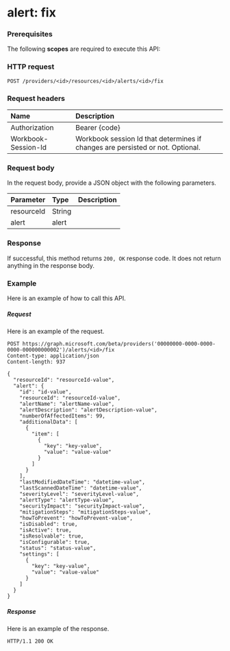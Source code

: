 # alert: fix


### Prerequisites
The following **scopes** are required to execute this API: 
### HTTP request
<!-- { "blockType": "ignored" } -->
```http
POST /providers/<id>/resources/<id>/alerts/<id>/fix
```
### Request headers
| Name       | Description|
|:---------------|:----------|
| Authorization  | Bearer {code}|
| Workbook-Session-Id  | Workbook session Id that determines if changes are persisted or not. Optional.|

### Request body
In the request body, provide a JSON object with the following parameters.

| Parameter	   | Type	|Description|
|:---------------|:--------|:----------|
|resourceId|String||
|alert|alert||

### Response
If successful, this method returns `200, OK` response code. It does not return anything in the response body.

### Example
Here is an example of how to call this API.
##### Request
Here is an example of the request.
<!-- {
  "blockType": "request",
  "name": "alert_fix"
}-->
```http
POST https://graph.microsoft.com/beta/providers('00000000-0000-0000-0000-000000000002')/alerts/<id>/fix
Content-type: application/json
Content-length: 937

{
  "resourceId": "resourceId-value",
  "alert": {
    "id": "id-value",
    "resourceId": "resourceId-value",
    "alertName": "alertName-value",
    "alertDescription": "alertDescription-value",
    "numberOfAffectedItems": 99,
    "additionalData": [
      {
        "item": [
          {
            "key": "key-value",
            "value": "value-value"
          }
        ]
      }
    ],
    "lastModifiedDateTime": "datetime-value",
    "lastScannedDateTime": "datetime-value",
    "severityLevel": "severityLevel-value",
    "alertType": "alertType-value",
    "securityImpact": "securityImpact-value",
    "mitigationSteps": "mitigationSteps-value",
    "howToPrevent": "howToPrevent-value",
    "isDisabled": true,
    "isActive": true,
    "isResolvable": true,
    "isConfigurable": true,
    "status": "status-value",
    "settings": [
      {
        "key": "key-value",
        "value": "value-value"
      }
    ]
  }
}
```

##### Response
Here is an example of the response. 
<!-- {
  "blockType": "response",
  "truncated": true,
  "@odata.type": "microsoft.graph.None"
} -->
```http
HTTP/1.1 200 OK
```

<!-- uuid: 8fcb5dbc-d5aa-4681-8e31-b001d5168d79
2015-10-25 14:57:30 UTC -->
<!-- {
  "type": "#page.annotation",
  "description": "alert: fix",
  "keywords": "",
  "section": "documentation",
  "tocPath": ""
}-->